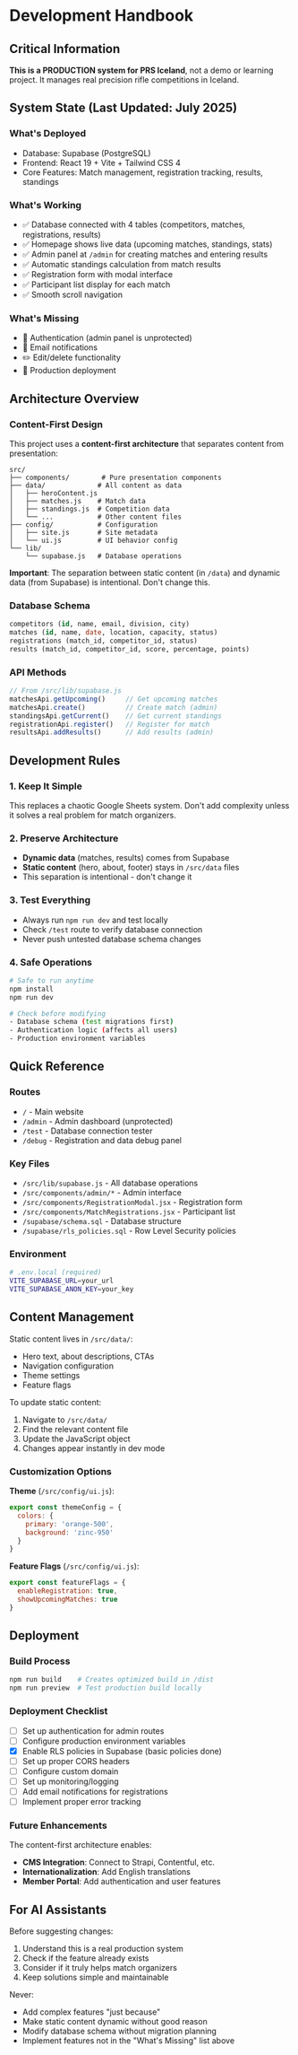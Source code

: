 # Development Handbook

## Critical Information

**This is a PRODUCTION system for PRS Iceland**, not a demo or learning project. It manages real precision rifle competitions in Iceland.

## System State (Last Updated: July 2025)

### What's Deployed
- Database: Supabase (PostgreSQL)
- Frontend: React 19 + Vite + Tailwind CSS 4
- Core Features: Match management, registration tracking, results, standings

### What's Working
- ✅ Database connected with 4 tables (competitors, matches, registrations, results)
- ✅ Homepage shows live data (upcoming matches, standings, stats)
- ✅ Admin panel at `/admin` for creating matches and entering results
- ✅ Automatic standings calculation from match results
- ✅ Registration form with modal interface
- ✅ Participant list display for each match
- ✅ Smooth scroll navigation

### What's Missing
- 🔐 Authentication (admin panel is unprotected)
- 📧 Email notifications
- ✏️ Edit/delete functionality
- 🚀 Production deployment

## Architecture Overview

### Content-First Design

This project uses a **content-first architecture** that separates content from presentation:

```
src/
├── components/        # Pure presentation components
├── data/             # All content as data
│   ├── heroContent.js
│   ├── matches.js    # Match data
│   ├── standings.js  # Competition data
│   └── ...           # Other content files
├── config/           # Configuration
│   ├── site.js       # Site metadata
│   └── ui.js         # UI behavior config
└── lib/
    └── supabase.js   # Database operations
```

**Important**: The separation between static content (in `/data`) and dynamic data (from Supabase) is intentional. Don't change this.

### Database Schema
```sql
competitors (id, name, email, division, city)
matches (id, name, date, location, capacity, status)
registrations (match_id, competitor_id, status)
results (match_id, competitor_id, score, percentage, points)
```

### API Methods
```javascript
// From /src/lib/supabase.js
matchesApi.getUpcoming()     // Get upcoming matches
matchesApi.create()          // Create match (admin)
standingsApi.getCurrent()    // Get current standings
registrationApi.register()   // Register for match
resultsApi.addResults()      // Add results (admin)
```

## Development Rules

### 1. Keep It Simple
This replaces a chaotic Google Sheets system. Don't add complexity unless it solves a real problem for match organizers.

### 2. Preserve Architecture
- **Dynamic data** (matches, results) comes from Supabase
- **Static content** (hero, about, footer) stays in `/src/data` files
- This separation is intentional - don't change it

### 3. Test Everything
- Always run `npm run dev` and test locally
- Check `/test` route to verify database connection
- Never push untested database schema changes

### 4. Safe Operations
```bash
# Safe to run anytime
npm install
npm run dev

# Check before modifying
- Database schema (test migrations first)
- Authentication logic (affects all users)
- Production environment variables
```

## Quick Reference

### Routes
- `/` - Main website
- `/admin` - Admin dashboard (unprotected)
- `/test` - Database connection tester
- `/debug` - Registration and data debug panel

### Key Files
- `/src/lib/supabase.js` - All database operations
- `/src/components/admin/*` - Admin interface
- `/src/components/RegistrationModal.jsx` - Registration form
- `/src/components/MatchRegistrations.jsx` - Participant list
- `/supabase/schema.sql` - Database structure
- `/supabase/rls_policies.sql` - Row Level Security policies

### Environment
```bash
# .env.local (required)
VITE_SUPABASE_URL=your_url
VITE_SUPABASE_ANON_KEY=your_key
```

## Content Management

Static content lives in `/src/data/`:
- Hero text, about descriptions, CTAs
- Navigation configuration
- Theme settings
- Feature flags

To update static content:
1. Navigate to `/src/data/`
2. Find the relevant content file
3. Update the JavaScript object
4. Changes appear instantly in dev mode

### Customization Options

**Theme** (`/src/config/ui.js`):
```javascript
export const themeConfig = {
  colors: {
    primary: 'orange-500',
    background: 'zinc-950'
  }
}
```

**Feature Flags** (`/src/config/ui.js`):
```javascript
export const featureFlags = {
  enableRegistration: true,
  showUpcomingMatches: true
}
```

## Deployment

### Build Process
```bash
npm run build    # Creates optimized build in /dist
npm run preview  # Test production build locally
```

### Deployment Checklist
- [ ] Set up authentication for admin routes
- [ ] Configure production environment variables
- [x] Enable RLS policies in Supabase (basic policies done)
- [ ] Set up proper CORS headers
- [ ] Configure custom domain
- [ ] Set up monitoring/logging
- [ ] Add email notifications for registrations
- [ ] Implement proper error tracking

### Future Enhancements

The content-first architecture enables:
- **CMS Integration**: Connect to Strapi, Contentful, etc.
- **Internationalization**: Add English translations
- **Member Portal**: Add authentication and user features

## For AI Assistants

Before suggesting changes:
1. Understand this is a real production system
2. Check if the feature already exists
3. Consider if it truly helps match organizers
4. Keep solutions simple and maintainable

Never:
- Add complex features "just because"
- Make static content dynamic without good reason
- Modify database schema without migration planning
- Implement features not in the "What's Missing" list above